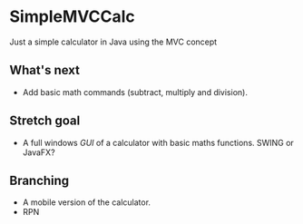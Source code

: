 # SimpleMVCCalc

Just a simple calculator in Java using the MVC concept

## What's next
- Add basic math commands (subtract, multiply and division).

## Stretch goal
- A full windows _GUI_ of a calculator with basic maths functions. SWING or JavaFX?

## Branching
- A mobile version of the calculator.
- RPN
